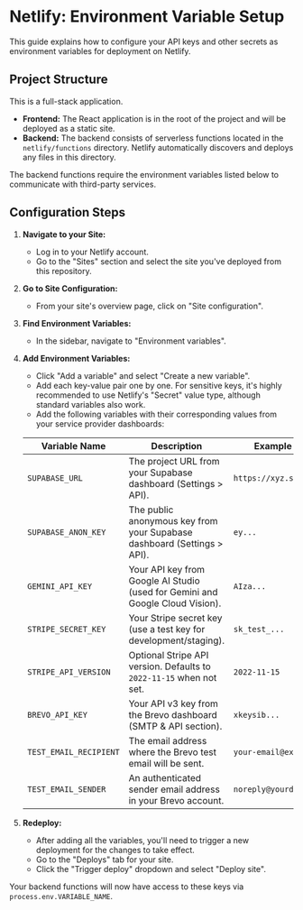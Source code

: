 # Netlify: Environment Variable Setup

This guide explains how to configure your API keys and other secrets as environment variables for deployment on Netlify.

## Project Structure

This is a full-stack application.
- **Frontend:** The React application is in the root of the project and will be deployed as a static site.
- **Backend:** The backend consists of serverless functions located in the `netlify/functions` directory. Netlify automatically discovers and deploys any files in this directory.

The backend functions require the environment variables listed below to communicate with third-party services.

## Configuration Steps

1. **Navigate to your Site:**
   * Log in to your Netlify account.
   * Go to the "Sites" section and select the site you've deployed from this repository.

2. **Go to Site Configuration:**
   * From your site's overview page, click on "Site configuration".

3. **Find Environment Variables:**
   * In the sidebar, navigate to "Environment variables".

4. **Add Environment Variables:**
   * Click "Add a variable" and select "Create a new variable".
   * Add each key-value pair one by one. For sensitive keys, it's highly recommended to use Netlify's "Secret" value type, although standard variables also work.
   * Add the following variables with their corresponding values from your service provider dashboards:

   | Variable Name          | Description                                                                 | Example Value             |
   | ---------------------- | --------------------------------------------------------------------------- | ------------------------- |
   | `SUPABASE_URL`         | The project URL from your Supabase dashboard (Settings > API).             | `https://xyz.supabase.co` |
   | `SUPABASE_ANON_KEY`    | The public anonymous key from your Supabase dashboard (Settings > API).    | `ey...`                   |
   | `GEMINI_API_KEY`       | Your API key from Google AI Studio (used for Gemini and Google Cloud Vision). | `AIza...`                 |
   | `STRIPE_SECRET_KEY`    | Your Stripe secret key (use a test key for development/staging).           | `sk_test_...`             |
   | `STRIPE_API_VERSION`   | Optional Stripe API version. Defaults to `2022-11-15` when not set.         | `2022-11-15`              |
   | `BREVO_API_KEY`        | Your API v3 key from the Brevo dashboard (SMTP & API section).             | `xkeysib...`              |
   | `TEST_EMAIL_RECIPIENT` | The email address where the Brevo test email will be sent.                 | `your-email@example.com`  |
   | `TEST_EMAIL_SENDER`    | An authenticated sender email address in your Brevo account.               | `noreply@yourdomain.com`  |

5. **Redeploy:**
   * After adding all the variables, you'll need to trigger a new deployment for the changes to take effect.
   * Go to the "Deploys" tab for your site.
   * Click the "Trigger deploy" dropdown and select "Deploy site".

Your backend functions will now have access to these keys via `process.env.VARIABLE_NAME`.
